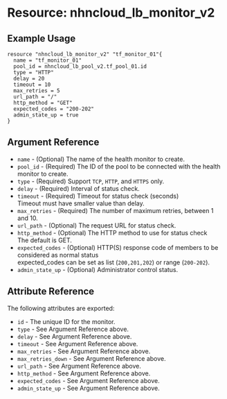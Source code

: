 # Resource: nhncloud_lb_monitor_v2

## Example Usage

```
resource "nhncloud_lb_monitor_v2" "tf_monitor_01"{
  name = "tf_monitor_01"
  pool_id = nhncloud_lb_pool_v2.tf_pool_01.id
  type = "HTTP"
  delay = 20
  timeout = 10
  max_retries = 5
  url_path = "/"
  http_method = "GET"
  expected_codes = "200-202"
  admin_state_up = true
}
```

## Argument Reference

* `name` - (Optional) The name of the health monitor to create.
* `pool_id` - (Required) The ID of the pool to be connected with the health monitor to create.
* `type` - (Required) Support `TCP`, `HTTP`, and `HTTPS` only.
* `delay` - (Required) Interval of status check.
* `timeout` - (Required) Timeout for status check (seconds)<br>Timeout must have smaller value than delay.
* `max_retries` - (Required) The number of maximum retries, between 1 and 10.
* `url_path` - (Optional) The request URL for status check.
* `http_method` - (Optional) The HTTP method to use for status check<br>The default is GET.
* `expected_codes` - (Optional) HTTP(S) response code of members to be considered as normal status <br/>expected_codes can be set as list (`200,201,202`) or range (`200-202`).
* `admin_state_up` - (Optional) Administrator control status.

## Attribute Reference

The following attributes are exported:

* `id` - The unique ID for the monitor.
* `type` - See Argument Reference above.
* `delay` - See Argument Reference above.
* `timeout` - See Argument Reference above.
* `max_retries` - See Argument Reference above.
* `max_retries_down` - See Argument Reference above.
* `url_path` - See Argument Reference above.
* `http_method` - See Argument Reference above.
* `expected_codes` - See Argument Reference above.
* `admin_state_up` - See Argument Reference above.